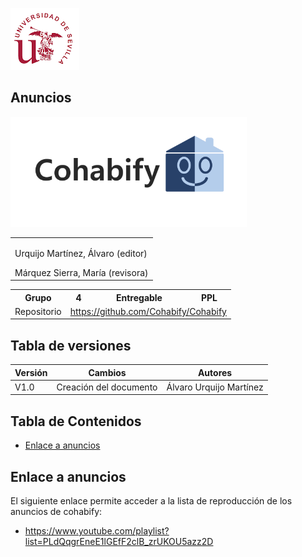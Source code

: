 ![US Logo](images/logo_us.png)

Anuncios
---

![Cohabify](images/Cohabify.png)

<table>
    <tbody>
        <tr>
            <td rowspan=2><p></p> Urquijo Martínez, Álvaro (editor)<p></p>
            Márquez Sierra, María (revisora)
            </td>
        </tr>
    </tbody>
</table>

<table>
  <tr>
    <th>Grupo</th>
    <th>4</th>
    <th>Entregable</th>
    <th>PPL</th>
  </tr>
  <tr>
    <td>Repositorio</td>
    <td colspan="3"><a href="https://github.com/Cohabify/Cohabify">https://github.com/Cohabify/Cohabify</a></td>
  </tr>
</table>

## Tabla de versiones
| Versión | Cambios | Autores |
| --- | --- | --- |
| V1.0 | Creación del documento | Álvaro Urquijo Martínez |


## Tabla de Contenidos

- [Enlace a anuncios](#enlace-a-anuncios)

## Enlace a anuncios

El siguiente enlace permite acceder a la lista de reproducción de los anuncios de cohabify:

- https://www.youtube.com/playlist?list=PLdQqgrEneE1lGEfF2clB_zrUKOU5azz2D

